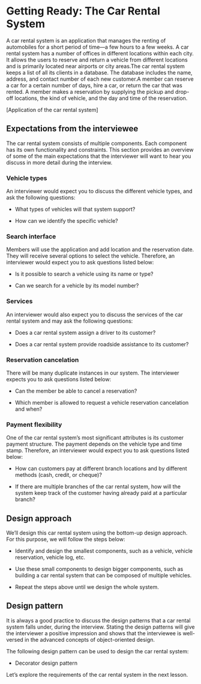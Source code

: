 # Getting Ready: The Car Rental System
A car rental system is an application that manages the renting of automobiles for a short period of time—a few hours to a few weeks. A car rental system has a number of offices in different locations within each city. It allows the users to reserve and return a vehicle from different locations and is primarily located near airports or city areas.The car rental system keeps a list of all its clients in a database. The database includes the name, address, and contact number of each new customer.A member can reserve a car for a certain number of days, hire a car, or return the car that was rented. A member makes a reservation by supplying the pickup and drop-off locations, the kind of vehicle, and the day and time of the reservation.

[Application of the car rental system]

## Expectations from the interviewee
The car rental system consists of multiple components. Each component has its own functionality and constraints. This section provides an overview of some of the main expectations that the interviewer will want to hear you discuss in more detail during the interview.


### Vehicle types
An interviewer would expect you to discuss the different vehicle types, and ask the following questions:

- What types of vehicles will that system support?

- How can we identify the specific vehicle?

### Search interface
Members will use the application and add location and the reservation date. They will receive several options to select the vehicle. Therefore, an interviewer would expect you to ask questions listed below:

- Is it possible to search a vehicle using its name or type?

- Can we search for a vehicle by its model number?


### Services
An interviewer would also expect you to discuss the services of the car rental system and may ask the following questions:

- Does a car rental system assign a driver to its customer?

- Does a car rental system provide roadside assistance to its customer?

### Reservation cancelation
There will be many duplicate instances in our system. The interviewer expects you to ask questions listed below:

- Can the member be able to cancel a reservation?

- Which member is allowed to request a vehicle reservation cancelation and when?

### Payment flexibility
One of the car rental system’s most significant attributes is its customer payment structure. The payment depends on the vehicle type and time stamp. Therefore, an interviewer would expect you to ask questions listed below:

- How can customers pay at different branch locations and by different methods (cash, credit, or cheque)?

- If there are multiple branches of the car rental system, how will the system keep track of the customer having already paid at a particular branch?

## Design approach
We’ll design this car rental system using the bottom-up design approach. For this purpose, we will follow the steps below:

- Identify and design the smallest components, such as a vehicle, vehicle reservation, vehicle log, etc.

- Use these small components to design bigger components, such as building a car rental system that can be composed of multiple vehicles.

- Repeat the steps above until we design the whole system.



## Design pattern
It is always a good practice to discuss the design patterns that a car rental system falls under, during the interview. Stating the design patterns will give the interviewer a positive impression and shows that the interviewee is well-versed in the advanced concepts of object-oriented design.

The following design pattern can be used to design the car rental system:

- Decorator design pattern

Let’s explore the requirements of the car rental system in the next lesson.
